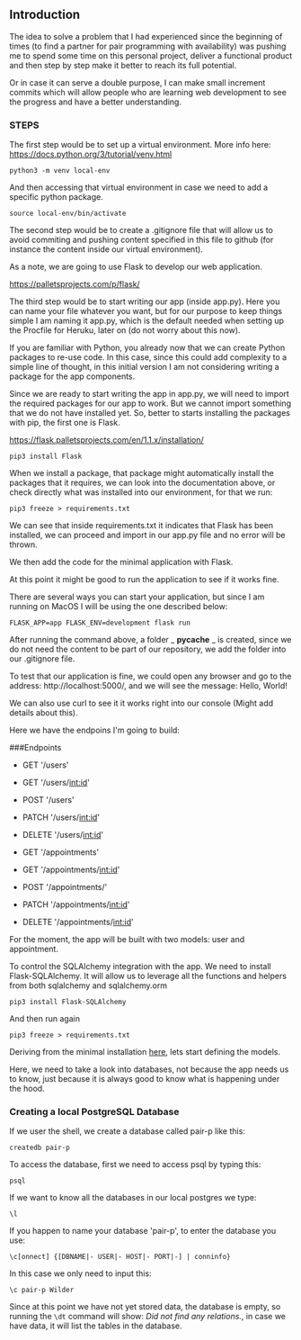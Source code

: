 ## Introduction

The idea to solve a problem that I had experienced since the beginning of times (to find a partner for pair programming with availability) was pushing me to spend some time on this personal project, deliver a functional product and then step by step make it better to reach its full potential.

Or in case it can serve a double purpose, I can make small increment commits which will allow people who are learning web development to see the progress and have a better understanding.

### STEPS

The first step would be to set up a virtual environment. More info here:
https://docs.python.org/3/tutorial/venv.html

`python3 -m venv local-env`

And then accessing that virtual environment in case we need to add a specific python package.

`source local-env/bin/activate`

The second step would be to create a .gitignore file that will allow us to avoid commiting and pushing content specified in this file to github (for instance the content inside our virtual environment).

As a note, we are going to use Flask to develop our web application. 

https://palletsprojects.com/p/flask/

The third step would be to start writing our app (inside app.py). Here you can name your file whatever you want, but for our purpose to keep things simple I am naming it app.py, which is the default needed when setting up the Procfile for Heruku, later on (do not worry about this now).

If you are familiar with Python, you already now that we can create Python packages to re-use code. In this case, since this could add complexity to a simple line of thought, in this initial version I am not considering writing a package for the app components.

Since we are ready to start writing the app in app.py, we will need to import the required packages for our app to work. But we cannot import something that we do not have installed yet. So, better to starts installing the packages with pip, the first one is Flask.

https://flask.palletsprojects.com/en/1.1.x/installation/

`pip3 install Flask`

When we install a package, that package might automatically install the packages that it requires, we can look into the documentation above, or check directly what was installed into our environment, for that we run:

`pip3 freeze > requirements.txt`

We can see that inside requirements.txt it indicates that Flask has been installed, we can proceed and import in our app.py file and no error will be thrown.

We then add the code for the minimal application with Flask.

At this point it might be good to run the application to see if it works fine.

There are several ways you can start your application, but since I am running on MacOS I will be using the one described below:

`FLASK_APP=app FLASK_ENV=development flask run`

After running the command above, a folder _ __pycache__ _ is created, since we do not need the content to be part of our repository, we add the folder into our .gitignore file.

To test that our application is fine, we could open any browser and go to the address: http://localhost:5000/, and we will see the message: Hello, World!

We can also use curl to see it it works right into our console (Might add details about this).

Here we have the endpoins I'm going to build:

###Endpoints

- GET '/users'
- GET '/users/<int:id>'
- POST '/users'
- PATCH '/users/<int:id>'
- DELETE '/users/<int:id>'

- GET '/appointments'
- GET '/appointments/<int:id>'
- POST '/appointments/'
- PATCH '/appointments/<int:id>'
- DELETE '/appointments/<int:id>'

For the moment, the app will be built with two models: user and appointment.

To control the SQLAlchemy integration with the app. We need to install Flask-SQLAlchemy. It will allow us to leverage all the functions and helpers from both sqlalchemy and sqlalchemy.orm 

`pip3 install Flask-SQLAlchemy`

And then run again 

`pip3 freeze > requirements.txt`

Deriving from the minimal installation [here](https://flask-sqlalchemy.palletsprojects.com/en/2.x/quickstart/#a-minimal-application), lets start defining the models.

Here, we need to take a look into databases, not because the app needs us to know, just because it is always good to know what is happening under the hood.


### Creating a local PostgreSQL Database

If we user the shell, we create a database called pair-p like this:

`createdb pair-p`

To access the database, first we need to access psql by typing this:

`psql`

If we want to know all the databases in our local postgres we type:

`\l`

If you happen to name your database 'pair-p', to enter the database you use:

`\c[onnect] {[DBNAME|- USER|- HOST|- PORT|-] | conninfo}`

In this case we only need to input this:

`\c pair-p Wilder`

Since at this point we have not yet stored data, the database is empty, so running the `\dt` command will show: _Did not find any relations._, in case we have data, it will list the tables in the database.
